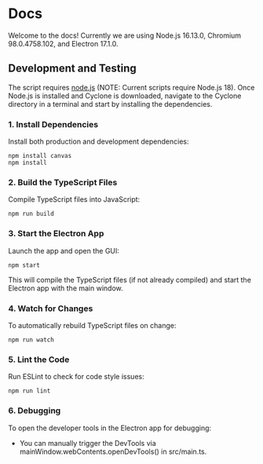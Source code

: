 # Docs

Welcome to the docs! Currently we are using Node.js 16.13.0, Chromium 98.0.4758.102, and Electron 17.1.0.

## Development and Testing

The script requires [node.js](https://nodejs.org/) (NOTE: Current scripts require Node.js 18). Once Node.js is installed and Cyclone is downloaded, navigate to the Cyclone directory in a terminal and start by installing the dependencies.

### 1. Install Dependencies

Install both production and development dependencies:

```
npm install canvas
npm install
```

### 2. Build the TypeScript Files

Compile TypeScript files into JavaScript:

```
npm run build
```

### 3. Start the Electron App

Launch the app and open the GUI:

```
npm start
```

This will compile the TypeScript files (if not already compiled) and start the Electron app with the main window.

### 4. Watch for Changes

To automatically rebuild TypeScript files on change:

```
npm run watch

```

### 5. Lint the Code

Run ESLint to check for code style issues:

```
npm run lint

```

### 6. Debugging

To open the developer tools in the Electron app for debugging:

- You can manually trigger the DevTools via mainWindow.webContents.openDevTools() in src/main.ts.
